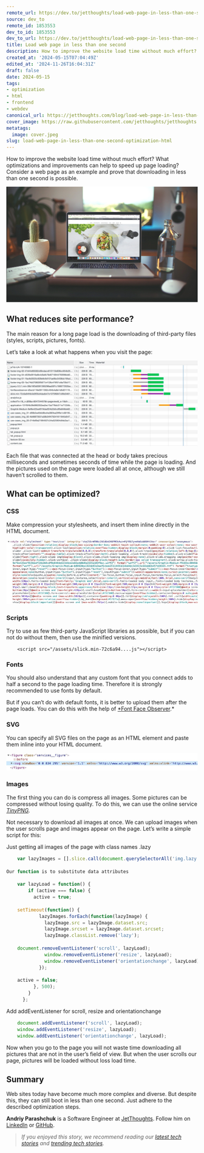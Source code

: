 ```yaml
---
remote_url: https://dev.to/jetthoughts/load-web-page-in-less-than-one-second-2146
source: dev_to
remote_id: 1853553
dev_to_id: 1853553
dev_to_url: https://dev.to/jetthoughts/load-web-page-in-less-than-one-second-2146
title: Load web page in less than one second
description: How to improve the website load time without much effort? What optimizations and improvements can...
created_at: '2024-05-15T07:04:49Z'
edited_at: '2024-11-26T16:04:31Z'
draft: false
date: 2024-05-15
tags:
- optimization
- html
- frontend
- webdev
canonical_url: https://jetthoughts.com/blog/load-web-page-in-less-than-one-second-optimization-html/
cover_image: https://raw.githubusercontent.com/jetthoughts/jetthoughts.github.io/master/content/blog/load-web-page-in-less-than-one-second-optimization-html/cover.jpeg
metatags:
  image: cover.jpeg
slug: load-web-page-in-less-than-one-second-optimization-html
---
```

How to improve the website load time without much effort? What optimizations and improvements can help to speed up page loading? Consider a web page as an example and prove that downloading in less than one second is possible.

![Photo by [Igor Miske](https://unsplash.com/@igormiske?utm_source=medium&utm_medium=referral) on [Unsplash](https://unsplash.com?utm_source=medium&utm_medium=referral)](file_0.jpeg)

## What reduces site performance?

The main reason for a long page load is the downloading of third-party files (styles, scripts, pictures, fonts).

Let’s take a look at what happens when you visit the page:

![](file_1.jpg)

Each file that was connected at the head or body takes precious milliseconds and sometimes seconds of time while the page is loading. And the pictures used on the page were loaded all at once, although we still haven’t scrolled to them.

## What can be optimized?

### CSS

Make compression your stylesheets, and insert them inline directly in the HTML document.

![](file_2.jpg)

### Scripts

Try to use as few third-party JavaScript libraries as possible, but if you can not do without them, then use the minified versions.

```
    <script src="/assets/slick.min-72c6a94....js"></script>
```

### Fonts

You should also understand that any custom font that you connect adds to half a second to the page loading time. Therefore it is strongly recommended to use fonts by default.

But if you can’t do with default fonts, it is better to upload them after the page loads. You can do this with the help of [*Font Face Observer](https://fontfaceobserver.com/).*

### SVG

You can specify all SVG files on the page as an HTML element and paste them inline into your HTML document.

![](file_3.jpg)

### Images

The first thing you can do is compress all images. Some pictures can be compressed without losing quality. To do this, we can use the online service *[TinyPNG](https://tinypng.com/).*

Not necessary to download all images at once. We can upload images when the user scrolls page and images appear on the page. Let’s write a simple script for this:

Just getting all images of the page with class names .lazy

```js
    var lazyImages = [].slice.call(document.querySelectorAll('img.lazy'));

Our function is to substitute data attributes

    var lazyLoad = function() {
        if (active === false) {
          active = true;

    setTimeout(function() {
            lazyImages.forEach(function(lazyImage) {
              lazyImage.src = lazyImage.dataset.src;
              lazyImage.srcset = lazyImage.dataset.srcset;
              lazyImage.classList.remove('lazy');

    document.removeEventListener('scroll', lazyLoad);
              window.removeEventListener('resize', lazyLoad);
              window.removeEventListener('orientationchange', lazyLoad);
            });

    active = false;
          }, 500);
        }
      };
```

Add addEventListener for scroll, resize and orientationchange

```js
    document.addEventListener('scroll', lazyLoad);
    window.addEventListener('resize', lazyLoad);
    window.addEventListener('orientationchange', lazyLoad);
```

Now when you go to the page you will not waste time downloading all pictures that are not in the user’s field of view. But when the user scrolls our page, pictures will be loaded without loss load time.

## Summary

Web sites today have become much more complex and diverse. But despite this, they can still boot in less than one second. Just adhere to the described optimization steps.

**Andriy Parashchuk** is a Software Engineer at [JetThoughts](https://www.jetthoughts.com/). Follow him on [LinkedIn](https://www.linkedin.com/in/andriy-parashchuk-3aa56468/) or [GitHub](https://github.com/andriyParashchuk).
> *If you enjoyed this story, we recommend reading our [latest tech stories](https://jtway.co/latest) and [trending tech stories](https://jtway.co/trending).*
